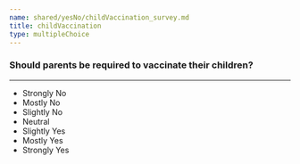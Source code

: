 ```yaml
---
name: shared/yesNo/childVaccination_survey.md
title: childVaccination
type: multipleChoice
---
```


### Should parents be required to vaccinate their children?

---

- Strongly No
- Mostly No
- Slightly No
- Neutral
- Slightly Yes
- Mostly Yes
- Strongly Yes

